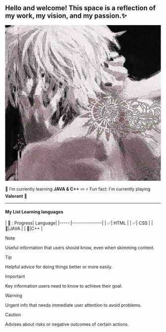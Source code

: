 ##  Hello and welcome! This space is a reflection of my work, my vision, and my passion.✨

![Rhadar12](img/b99a272c0c1e0c3c9cbc80562fa570d3.jpg)

<!--
**RhaDar12/Rhadar12** is a ✨ _special_ ✨ repository because its `README.md` (this file) appears on your GitHub profile.

Here are some ideas to get you started:

- 🔭 I’m currently working on ...
- 🌱 I’m currently learning ...
- 👯 I’m looking to collaborate on ...
- 🤔 I’m looking for help with ...
- 💬 Ask me about ...
- 📫 How to reach me: ...
- 😄 Pronouns: ...
- ⚡ Fun fact: ...
-->


🌱 I’m currently learning **JAVA & C++** 💤
⚡ Fun fact: I'm currently playing **Valorant** 🔫

--------------

**<h4>My List Learning languages</h4>**
| 💫 : Progress| Language|
|-----:|---------------|
|     ✅| HTML               | 
|     ✅| CSS              |
|    💫|JAVA         |
|     💫|C++       |






> [!NOTE]
> Useful information that users should know, even when skimming content.

> [!TIP]
> Helpful advice for doing things better or more easily.

> [!IMPORTANT]
> Key information users need to know to achieve their goal.

> [!WARNING]
> Urgent info that needs immediate user attention to avoid problems.

> [!CAUTION]
> Advises about risks or negative outcomes of certain actions.
